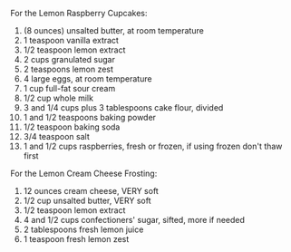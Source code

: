 For the Lemon Raspberry Cupcakes:
1.  (8 ounces) unsalted butter, at room temperature
2.  1 teaspoon vanilla extract
3.  1/2 teaspoon lemon extract
4.  2 cups granulated sugar
5.  2 teaspoons lemon zest
6.  4 large eggs, at room temperature
7.  1 cup full-fat sour cream
8.  1/2 cup whole milk
9.  3 and 1/4 cups plus 3 tablespoons cake flour, divided
10. 1 and 1/2 teaspoons baking powder
11. 1/2 teaspoon baking soda
12. 3/4 teaspoon salt
13. 1 and 1/2 cups raspberries, fresh or frozen, if using frozen don't thaw first

For the Lemon Cream Cheese Frosting:
1.  12 ounces cream cheese, VERY soft
2.  1/2 cup unsalted butter, VERY soft
3.  1/2 teaspoon lemon extract
4.  4 and 1/2 cups confectioners' sugar, sifted, more if needed
5.  2 tablespoons fresh lemon juice
6.  1 teaspoon fresh lemon zest




